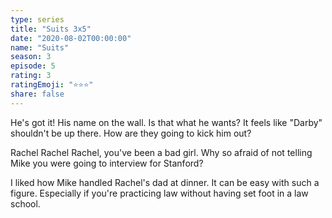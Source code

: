 ```yaml
---
type: series
title: "Suits 3x5"
date: "2020-08-02T00:00:00"
name: "Suits"
season: 3
episode: 5
rating: 3
ratingEmoji: "⭐️⭐️⭐️"
share: false
---
```


He's got it! His name on the wall. Is that what he wants? It feels like "Darby" shouldn't be up there. How are they going to kick him out?

Rachel Rachel Rachel, you've been a bad girl. Why so afraid of not telling Mike you were going to interview for Stanford?

I liked how Mike handled Rachel's dad at dinner. It can be easy with such a figure. Especially if you're practicing law without having set foot in a law school.
